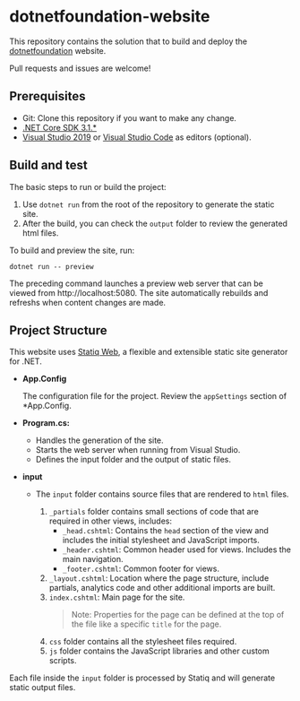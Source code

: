 # dotnetfoundation-website

This repository contains the solution that to build and deploy the [dotnetfoundation](https://dotnetfoundation.org/) website.

Pull requests and issues are welcome!

## Prerequisites

* Git: Clone this repository if you want to make any change.
* [.NET Core SDK 3.1.*](https://dotnet.microsoft.com/download)
* [Visual Studio 2019](https://visualstudio.microsoft.com/vs/) or [Visual Studio Code](https://code.visualstudio.com/) as editors (optional).

## Build and test

The basic steps to run or build the project:

1. Use `dotnet run` from the root of the repository to generate the static site.
1. After the build, you can check the `output` folder to review the generated html files.

To build and preview the site, run:

 ```
 dotnet run -- preview
 ```
 
The preceding command launches a preview web server that can be viewed from http://localhost:5080. The site automatically rebuilds and refreshs when content changes are made.

## Project Structure

This website uses [Statiq Web](https://github.com/statiqdev/Statiq.Web), a flexible and extensible static site generator for .NET.

* **App.Config**

    The configuration file for the project. Review the `appSettings` section of *App.Config.

* **Program.cs:**

    * Handles the generation of the site.
    * Starts the web server when running from Visual Studio.
    * Defines the input folder and the output of static files.

* **input**
  * The `input` folder contains source files that are rendered to `html` files.

    1. `_partials` folder contains small sections of code that are required in other views, includes:
        * `_head.cshtml`: Contains the `head` section of the view and includes the initial stylesheet and JavaScript imports.
        * `_header.cshtml`: Common header used for views. Includes the main navigation.
        * `_footer.cshtml`: Common footer for views.
    1. `_layout.cshtml`: Location where the page structure, include partials, analytics code and other additional imports are built.
    1. `index.cshtml`: Main page for the site.
        > Note: Properties for the page can be defined at the top of the file like a specific `title` for the page.
    1. `css` folder contains all the stylesheet files required.
    1. `js` folder contains the JavaScript libraries and other custom scripts.

Each file inside the `input` folder is processed by Statiq and will generate static output files.
